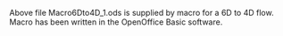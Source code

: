 Above file Macro6Dto4D_1.ods is supplied by macro for a 6D to 4D flow. Macro has been written in the OpenOffice Basic software.
